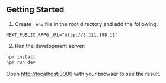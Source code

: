 ## Getting Started

1. Create `.env` file in the root directory and add the following:
```.env
NEXT_PUBLIC_RPPG_URL="http://3.111.198.11"
```
2. Run the development server:
```bash
npm install
npm run dev
```

Open [http://localhost:3000](http://localhost:3000) with your browser to see the result.